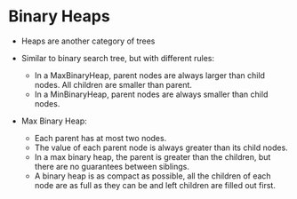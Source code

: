 # Binary Heaps #

* Heaps are another category of trees
* Similar to binary search tree, but with different rules:
    * In a MaxBinaryHeap, parent nodes are always larger than child nodes. All children are smaller than parent.
    * In a MinBinaryHeap, parent nodes are always smaller than child nodes.

* Max Binary Heap:
    * Each parent has at most two nodes.
    * The value of each parent node is always greater than its child nodes.
    * In a max binary heap, the parent is greater than the children, but there are no guarantees between siblings.
    * A binary heap is as compact as possible, all the children of each node are as full as they can be and left children are filled out first.
